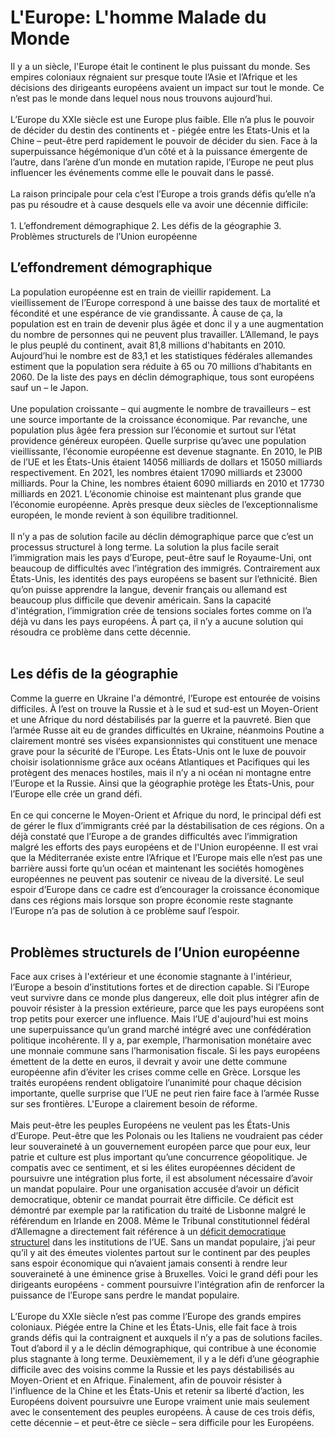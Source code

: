 # L'Europe: L'homme Malade du Monde

<div>
Il y a un siècle, l'Europe était le continent le plus puissant du monde. Ses empires coloniaux régnaient sur presque toute l’Asie et l’Afrique et les décisions des dirigeants européens avaient un impact sur tout le monde. Ce n’est pas le monde dans lequel nous nous trouvons aujourd’hui. 
</div><br>
<div>
L’Europe du XXIe siècle est une Europe plus faible. Elle n’a plus le pouvoir de décider du destin des continents et - piégée entre les Etats-Unis et la Chine – peut-être perd rapidement le pouvoir de décider du sien. Face à la superpuissance hégémonique d’un côté et à la puissance émergente de l’autre, dans l’arène d’un monde en mutation rapide, l’Europe ne peut plus influencer les événements comme elle le pouvait dans le passé.
</div><br>
<div>
La raison principale pour cela c’est l’Europe a trois grands défis qu’elle n’a pas pu résoudre et à cause desquels elle va avoir une décennie difficile:
</div><br>
1. L’effondrement démographique
2. Les défis de la géographie
3. Problèmes structurels de l’Union européenne 

## L’effondrement démographique
<div>
La population européenne est en train de vieillir rapidement. La vieillissement de l’Europe correspond à une baisse des taux de mortalité et fécondité et une espérance de vie grandissante. À cause de ça, la population est en train de devenir plus âgée et donc il y a une augmentation du nombre de personnes qui ne peuvent plus travailler. L’Allemand, le pays le plus peuplé du continent, avait 81,8 millions d'habitants en 2010. Aujourd’hui le nombre est de 83,1 et les statistiques fédérales allemandes estiment que la population sera réduite à 65 ou 70 millions d’habitants en 2060. De la liste des pays en déclin démographique, tous sont européens sauf un – le Japon. 
</div><br>
<div>
Une population croissante – qui augmente le nombre de travailleurs – est une source importante de la croissance économique. Par revanche, une population plus âgée fera pression sur l’économie et surtout sur l’état providence généreux européen. Quelle surprise qu’avec une population vieillissante, l’économie européenne est devenue stagnante. En 2010, le PIB de l’UE et les États-Unis étaient 14056 milliards de dollars et 15050 milliards respectivement. En 2021, les nombres étaient 17090 milliards et 23000 milliards. Pour la Chine, les nombres étaient 6090 milliards en 2010 et 17730 milliards en 2021. L’économie chinoise est maintenant plus grande que l’économie européenne. Après presque deux siècles de l’exceptionnalisme européen, le monde revient à son équilibre traditionnel.  
</div><br>
<div>
Il n’y a pas de solution facile au déclin démographique parce que c’est un processus structurel à long terme. La solution la plus facile serait l’immigration mais les pays d’Europe, peut-être sauf le Royaume-Uni, ont beaucoup de difficultés avec l’intégration des immigrés. Contrairement aux États-Unis, les identités des pays européens se basent sur l’ethnicité. Bien qu’on puisse apprendre la langue, devenir français ou allemand est beaucoup plus difficile que devenir américain. Sans la capacité d'intégration, l’immigration crée de tensions sociales fortes comme on l’a déjà vu dans les pays européens. À part ça, il n’y a aucune solution qui résoudra ce problème dans cette décennie.
</div><br>

## Les défis de la géographie 
<div>
Comme la guerre en Ukraine l'a démontré, l’Europe est entourée de voisins difficiles. À l’est on trouve la Russie et à le sud et sud-est un Moyen-Orient et une Afrique du nord déstabilisés par la guerre et la pauvreté. Bien que l’armée Russe ait eu de grandes difficultés en Ukraine, néanmoins Poutine a clairement montré ses visées expansionnistes qui constituent une menace grave pour la sécurité de l’Europe. Les États-Unis ont le luxe de pouvoir choisir isolationnisme grâce aux océans Atlantiques et Pacifiques qui les protègent des menaces hostiles, mais il n’y a ni océan ni montagne entre l’Europe et la Russie. Ainsi que la géographie protège les États-Unis, pour l’Europe elle crée un grand défi.  
</div><br>
<div>
En ce qui concerne le Moyen-Orient et Afrique du nord, le principal défi est de gérer le flux d’immigrants créé par la déstabilisation de ces régions. On a déjà constaté que l’Europe a de grandes difficultés avec l’immigration malgré les efforts des pays européens et de l'Union européenne. Il est vrai que la Méditerranée existe entre l’Afrique et l’Europe mais elle n’est pas une barrière aussi forte qu’un océan et maintenant les sociétés homogènes européennes ne peuvent pas soutenir ce niveau de la diversité. Le seul espoir d’Europe dans ce cadre est d’encourager la croissance économique dans ces régions mais lorsque son propre économie reste stagnante l’Europe n’a pas de solution à ce problème sauf l’espoir.
</div><br>

## Problèmes structurels de l’Union européenne 
<div>
Face aux crises à l'extérieur et une économie stagnante à l'intérieur, l’Europe a besoin d’institutions fortes et de direction capable. Si l’Europe veut survivre dans ce monde plus dangereux, elle doit plus intégrer afin de pouvoir résister à la pression extérieure, parce que les pays européens sont trop petits pour exercer une influence. Mais l’UE d'aujourd'hui est moins une superpuissance qu’un grand marché intégré avec une confédération politique incohérente. Il y a, par exemple, l’harmonisation monétaire avec une monnaie commune sans l’harmonisation fiscale. Si les pays européens émettent de la dette en euros, il devrait y avoir une dette commune européenne afin d’éviter les crises comme celle en Grèce. Lorsque les traités européens rendent obligatoire l’unanimité pour chaque décision importante, quelle surprise que l’UE ne peut rien faire face à l’armée Russe sur ses frontières. L'Europe a clairement besoin de réforme. 
</div><br>
<div>
Mais peut-être les peuples Européens ne veulent pas les États-Unis d’Europe. Peut-être que les Polonais ou les Italiens ne voudraient pas céder leur souveraineté à un gouvernement européen parce que pour eux, leur patrie et culture est plus important qu’une concurrence géopolitique. Je compatis avec ce sentiment, et si les élites européennes décident de poursuivre une intégration plus forte, il est absolument nécessaire d’avoir un mandat populaire. Pour une organisation accusée d’avoir un déficit democratique, obtenir ce mandat pourrait être difficile. Ce déficit est démontré par exemple par la ratification du traité de Lisbonne malgré le référendum en Irlande en 2008. Même le Tribunal constitutionnel fédéral d’Allemagne a directement fait référence à un <a href="https://www.bundesverfassungsgericht.de/SharedDocs/Pressemitteilungen/EN/2009/bvg09-072.html">déficit democratique structurel</a> dans les institutions de l’UE. Sans un mandat populaire, j’ai peur qu’il y ait des émeutes violentes partout sur le continent par des peuples sans espoir économique qui n’avaient jamais consenti à rendre leur souveraineté à une éminence grise à Bruxelles. Voici le grand défi pour les dirigeants européens - comment poursuivre l'intégration afin de renforcer la puissance de l’Europe sans perdre le mandat populaire. 
</div><br>
<div>
L’Europe du XXIe siècle n’est pas comme l’Europe des grands empires coloniaux. Piégée entre la Chine et les États-Unis, elle fait face à trois grands défis qui la contraignent et auxquels il n’y a pas de solutions faciles. Tout d’abord il y a le déclin démographique, qui contribue à une économie plus stagnante à long terme. Deuxièmement, il y a le défi d’une géographie difficile avec des voisins comme la Russie et les pays déstabilisés au Moyen-Orient et en Afrique. Finalement, afin de pouvoir résister à l'influence de la Chine et les États-Unis et retenir sa liberté d’action, les Européens doivent poursuivre une Europe vraiment unie mais seulement avec le consentement des peuples européens. À cause de ces trois défis, cette décennie – et peut-être ce siècle – sera difficile pour les Européens. 
</div>
